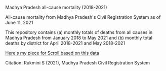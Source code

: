 Madhya Pradesh all-cause mortality (2018-2021)  

All-cause mortality from Madhya Pradesh's Civil Registration System as of June 11, 2021  

This repository contains (a) monthly totals of deaths from all causes in Madhya Pradesh from January 2018 to May 2021 and (b) monthly total deaths by district for April 2018-2021 and May 2018-2021  

[Here's my piece for Scroll based on this data](https://scroll.in/article/996772/madhya-pradesh-saw-nearly-three-times-more-deaths-than-normal-after-second-wave-of-covid-19-struck)  

Citation: Rukmini S (2021), Madhya Pradesh Civil Registration System
